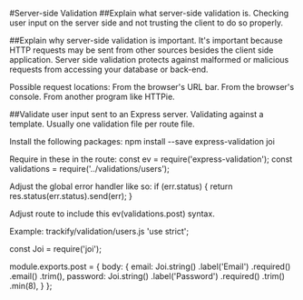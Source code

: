 #Server-side Validation
##Explain what server-side validation is.
Checking user input on the server side and not trusting the client to do so properly.

##Explain why server-side validation is important.
It's important because HTTP requests may be sent from other sources besides the client side application. Server side validation protects against malformed or malicious requests from accessing your database or back-end.

Possible request locations:
From the browser's URL bar.
From the browser's console.
From another program like HTTPie.

##Validate user input sent to an Express server.
Validating against a template. Usually one validation file per route file.

Install the following packages:
npm install --save express-validation joi

Require in these in the route:
const ev = require('express-validation');
const validations = require('../validations/users');

Adjust the global error handler like so:
if (err.status) {
    return res.status(err.status).send(err);
}

Adjust route to include this ev(validations.post) syntax.

Example: trackify/validation/users.js
'use strict';

const Joi = require('joi');

module.exports.post = {
  body: {
    email: Joi.string()
      .label('Email')
      .required()
      .email()
      .trim(),
    password: Joi.string()
      .label('Password')
      .required()
      .trim()
      .min(8),
  }
};
